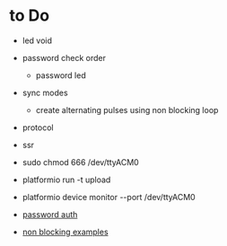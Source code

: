 # to Do
- led void
- password check order
  - password led
- sync modes
  - create alternating pulses using non blocking loop
- protocol
- ssr

- sudo chmod 666 /dev/ttyACM0
- platformio run -t upload
- platformio device monitor --port /dev/ttyACM0


- [password auth](https://www.instructables.com/id/Arduino-password-lock/)
- [non blocking examples](https://learn.adafruit.com/multi-tasking-the-arduino-part-1/using-millis-for-timing)
